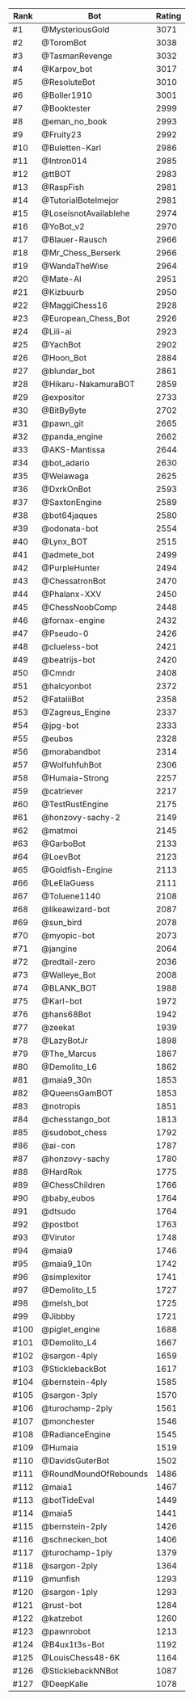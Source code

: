 Rank|Bot|Rating
---|---|---
#1|@MysteriousGold|3071
#2|@ToromBot|3038
#3|@TasmanRevenge|3032
#4|@Karpov_bot|3017
#5|@ResoluteBot|3010
#6|@Boller1910|3001
#7|@Booktester|2999
#8|@eman_no_book|2993
#9|@Fruity23|2992
#10|@Buletten-Karl|2986
#11|@Intron014|2985
#12|@ttBOT|2983
#13|@RaspFish|2981
#14|@TutorialBotelmejor|2981
#15|@LoseisnotAvailablehe|2974
#16|@YoBot_v2|2970
#17|@Blauer-Rausch|2966
#18|@Mr_Chess_Berserk|2966
#19|@WandaTheWise|2964
#20|@Mate-AI|2951
#21|@Kizbuurb|2950
#22|@MaggiChess16|2928
#23|@European_Chess_Bot|2926
#24|@Lili-ai|2923
#25|@YachBot|2902
#26|@Hoon_Bot|2884
#27|@blundar_bot|2861
#28|@Hikaru-NakamuraBOT|2859
#29|@expositor|2733
#30|@BitByByte|2702
#31|@pawn_git|2665
#32|@panda_engine|2662
#33|@AKS-Mantissa|2644
#34|@bot_adario|2630
#35|@Weiawaga|2625
#36|@DxrkOnBot|2593
#37|@SaxtonEngine|2589
#38|@bot64jaques|2580
#39|@odonata-bot|2554
#40|@Lynx_BOT|2515
#41|@admete_bot|2499
#42|@PurpleHunter|2494
#43|@ChessatronBot|2470
#44|@Phalanx-XXV|2450
#45|@ChessNoobComp|2448
#46|@fornax-engine|2432
#47|@Pseudo-0|2426
#48|@clueless-bot|2421
#49|@beatrijs-bot|2420
#50|@Cmndr|2408
#51|@halcyonbot|2372
#52|@FataliiBot|2358
#53|@Zagreus_Engine|2337
#54|@jpg-bot|2333
#55|@eubos|2328
#56|@morabandbot|2314
#57|@WolfuhfuhBot|2306
#58|@Humaia-Strong|2257
#59|@catriever|2217
#60|@TestRustEngine|2175
#61|@honzovy-sachy-2|2149
#62|@matmoi|2145
#63|@GarboBot|2133
#64|@LoevBot|2123
#65|@Goldfish-Engine|2113
#66|@LeElaGuess|2111
#67|@Toluene1140|2108
#68|@likeawizard-bot|2087
#69|@sun_bird|2078
#70|@myopic-bot|2073
#71|@jangine|2064
#72|@redtail-zero|2036
#73|@Walleye_Bot|2008
#74|@BLANK_BOT|1988
#75|@Karl-bot|1972
#76|@hans68Bot|1942
#77|@zeekat|1939
#78|@LazyBotJr|1898
#79|@The_Marcus|1867
#80|@Demolito_L6|1862
#81|@maia9_30n|1853
#82|@QueensGamBOT|1853
#83|@notropis|1851
#84|@chesstango_bot|1813
#85|@sudobot_chess|1792
#86|@ai-con|1787
#87|@honzovy-sachy|1780
#88|@HardRok|1775
#89|@ChessChildren|1766
#90|@baby_eubos|1764
#91|@dtsudo|1764
#92|@postbot|1763
#93|@Virutor|1748
#94|@maia9|1746
#95|@maia9_10n|1742
#96|@simplexitor|1741
#97|@Demolito_L5|1727
#98|@melsh_bot|1725
#99|@Jibbby|1721
#100|@piglet_engine|1688
#101|@Demolito_L4|1667
#102|@sargon-4ply|1659
#103|@SticklebackBot|1617
#104|@bernstein-4ply|1585
#105|@sargon-3ply|1570
#106|@turochamp-2ply|1561
#107|@monchester|1546
#108|@RadianceEngine|1545
#109|@Humaia|1519
#110|@DavidsGuterBot|1502
#111|@RoundMoundOfRebounds|1486
#112|@maia1|1467
#113|@botTideEval|1449
#114|@maia5|1441
#115|@bernstein-2ply|1426
#116|@schnecken_bot|1406
#117|@turochamp-1ply|1379
#118|@sargon-2ply|1364
#119|@munfish|1293
#120|@sargon-1ply|1293
#121|@rust-bot|1284
#122|@katzebot|1260
#123|@pawnrobot|1213
#124|@B4ux1t3s-Bot|1192
#125|@LouisChess48-6K|1164
#126|@SticklebackNNBot|1087
#127|@DeepKalle|1078
